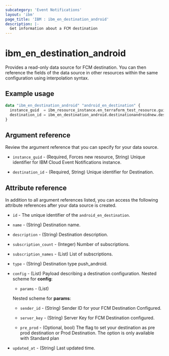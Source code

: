 ```yaml
---
subcategory: 'Event Notifications'
layout: 'ibm'
page_title: 'IBM : ibm_en_destination_android'
description: |-
  Get information about a FCM destination
---
```


# ibm_en_destination_android

Provides a read-only data source for FCM destination. You can then reference the fields of the data source in other resources within the same configuration using interpolation syntax.

## Example usage

```terraform
data "ibm_en_destination_android" "android_en_destination" {
  instance_guid  = ibm_resource_instance.en_terraform_test_resource.guid
  destination_id = ibm_en_destination_android.destinationandroidnew.destination_id
}
```

## Argument reference

Review the argument reference that you can specify for your data source.

- `instance_guid` - (Required, Forces new resource, String) Unique identifier for IBM Cloud Event Notifications instance.

- `destination_id` - (Required, String) Unique identifier for Destination.

## Attribute reference

In addition to all argument references listed, you can access the following attribute references after your data source is created.

- `id` - The unique identifier of the `android_en_destination`.

- `name` - (String) Destination name.

- `description` - (String) Destination description.

- `subscription_count` - (Integer) Number of subscriptions.

- `subscription_names` - (List) List of subscriptions.

- `type` - (String) Destination type push_android.

- `config` - (List) Payload describing a destination configuration.
  Nested scheme for **config**:

  - `params` - (List)

  Nested scheme for **params**:

  - `sender_id` - (String) Sender ID for your FCM Destination Configured.

  - `server_key` - (String) Server Key for FCM Destination configured.

  - `pre_prod` - (Optional, bool) The flag to set your destination as pre prod destination or Prod Destination. The option is only available with Standard plan

- `updated_at` - (String) Last updated time.
